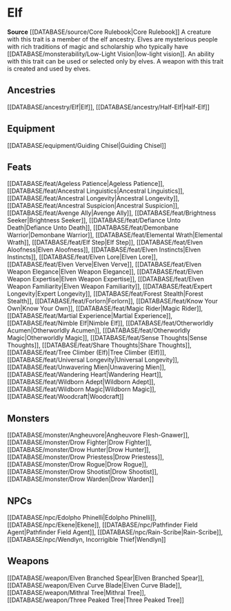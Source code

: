 ﻿---
id: '58'
name: Elf
rarity: Common
source: '[[DATABASE/source/Core Rulebook|Core Rulebook]]'
trait:
- Elf
type: Trait

---
# Elf

**Source** [[DATABASE/source/Core Rulebook|Core Rulebook]] 
A creature with this trait is a member of the elf ancestry. Elves are mysterious people with rich traditions of magic and scholarship who typically have [[DATABASE/monsterability/Low-Light Vision|low-light vision]]. An ability with this trait can be used or selected only by elves. A weapon with this trait is created and used by elves.

## Ancestries

[[DATABASE/ancestry/Elf|Elf]], [[DATABASE/ancestry/Half-Elf|Half-Elf]]

## Equipment

[[DATABASE/equipment/Guiding Chisel|Guiding Chisel]]

## Feats

[[DATABASE/feat/Ageless Patience|Ageless Patience]], [[DATABASE/feat/Ancestral Linguistics|Ancestral Linguistics]], [[DATABASE/feat/Ancestral Longevity|Ancestral Longevity]], [[DATABASE/feat/Ancestral Suspicion|Ancestral Suspicion]], [[DATABASE/feat/Avenge Ally|Avenge Ally]], [[DATABASE/feat/Brightness Seeker|Brightness Seeker]], [[DATABASE/feat/Defiance Unto Death|Defiance Unto Death]], [[DATABASE/feat/Demonbane Warrior|Demonbane Warrior]], [[DATABASE/feat/Elemental Wrath|Elemental Wrath]], [[DATABASE/feat/Elf Step|Elf Step]], [[DATABASE/feat/Elven Aloofness|Elven Aloofness]], [[DATABASE/feat/Elven Instincts|Elven Instincts]], [[DATABASE/feat/Elven Lore|Elven Lore]], [[DATABASE/feat/Elven Verve|Elven Verve]], [[DATABASE/feat/Elven Weapon Elegance|Elven Weapon Elegance]], [[DATABASE/feat/Elven Weapon Expertise|Elven Weapon Expertise]], [[DATABASE/feat/Elven Weapon Familiarity|Elven Weapon Familiarity]], [[DATABASE/feat/Expert Longevity|Expert Longevity]], [[DATABASE/feat/Forest Stealth|Forest Stealth]], [[DATABASE/feat/Forlorn|Forlorn]], [[DATABASE/feat/Know Your Own|Know Your Own]], [[DATABASE/feat/Magic Rider|Magic Rider]], [[DATABASE/feat/Martial Experience|Martial Experience]], [[DATABASE/feat/Nimble Elf|Nimble Elf]], [[DATABASE/feat/Otherworldly Acumen|Otherworldly Acumen]], [[DATABASE/feat/Otherworldly Magic|Otherworldly Magic]], [[DATABASE/feat/Sense Thoughts|Sense Thoughts]], [[DATABASE/feat/Share Thoughts|Share Thoughts]], [[DATABASE/feat/Tree Climber (Elf)|Tree Climber (Elf)]], [[DATABASE/feat/Universal Longevity|Universal Longevity]], [[DATABASE/feat/Unwavering Mien|Unwavering Mien]], [[DATABASE/feat/Wandering Heart|Wandering Heart]], [[DATABASE/feat/Wildborn Adept|Wildborn Adept]], [[DATABASE/feat/Wildborn Magic|Wildborn Magic]], [[DATABASE/feat/Woodcraft|Woodcraft]]

## Monsters

[[DATABASE/monster/Angheuvore|Angheuvore Flesh-Gnawer]], [[DATABASE/monster/Drow Fighter|Drow Fighter]], [[DATABASE/monster/Drow Hunter|Drow Hunter]], [[DATABASE/monster/Drow Priestess|Drow Priestess]], [[DATABASE/monster/Drow Rogue|Drow Rogue]], [[DATABASE/monster/Drow Shootist|Drow Shootist]], [[DATABASE/monster/Drow Warden|Drow Warden]]

## NPCs

[[DATABASE/npc/Edolpho Phinelli|Edolpho Phinelli]], [[DATABASE/npc/Ekene|Ekene]], [[DATABASE/npc/Pathfinder Field Agent|Pathfinder Field Agent]], [[DATABASE/npc/Rain-Scribe|Rain-Scribe]], [[DATABASE/npc/Wendlyn, Incorrigible Thief|Wendlyn]]

## Weapons

[[DATABASE/weapon/Elven Branched Spear|Elven Branched Spear]], [[DATABASE/weapon/Elven Curve Blade|Elven Curve Blade]], [[DATABASE/weapon/Mithral Tree|Mithral Tree]], [[DATABASE/weapon/Three Peaked Tree|Three Peaked Tree]]